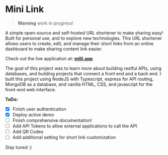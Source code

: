 # Mini Link

> **Warning** work in progress!

A simple open-source and self-hosted URL shortener to make sharing easy! Built for personal use, and to explore new technologies. This URL shortener allows users to create, edit, and manage their short links from an online dashboard to make sharing content link easier. 

Check out the live application at: **[milil.app](https://minil.app)**

The goal of this project was to learn more about building restful APIs, using databases, and building projects that connect a front end and a back end. I built this project using NodeJS with Typescript, express for API routing, MongoDB as a database, and vanilla HTML, CSS, and javascript for the front-end web interface.

**ToDo:**
- [x] Finish user authentication
- [x] Deploy active demo
- [ ] Finish comprehensive documentation!
- [ ] Add API Tokens to allow external applications to call the API
- [ ] Add QR Codes
- [ ] Add additional setting for short link customization

Stay tuned :)
